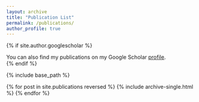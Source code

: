 ```yaml
---
layout: archive
title: "Publication List"
permalink: /publications/
author_profile: true
---
```




{% if site.author.googlescholar %}
  <div class="wordwrap">You can also find my publications on my Google Scholar <a href="{{site.author.googlescholar}}">profile</a>.</div>
{% endif %}

{% include base_path %}

{% for post in site.publications reversed %}
  {% include archive-single.html %}
{% endfor %}

